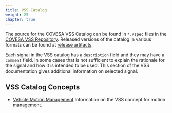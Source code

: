 ```yaml
---
title: VSS Catalog
weight: 25
chapter: true
---
```


The source for the COVESA VSS Catalog can be found in `*.vspec` files in the [COVESA VSS Repository](https://github.com/COVESA/vehicle_signal_specification).
Released versions of the catalog in various formats can be found at [release artifacts](https://github.com/COVESA/vehicle_signal_specification/releases).

Each signal in the VSS catalog has a `description` field and they may have a `comment` field. In some cases that is not sufficient to explain the rationale for the signal and how it is intended to be used. This section of the VSS documentation gives additional information on selected signal.

## VSS Catalog Concepts

* [Vehicle Motion Management](/vehicle_signal_specification/catalog/vehicle_motion_management) Information on the VSS concept for motion management.
